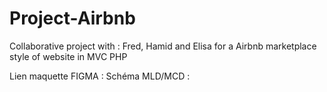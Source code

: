 # Project-Airbnb
Collaborative project with : Fred, Hamid and Elisa for a Airbnb marketplace style of website in MVC PHP

Lien maquette FIGMA : 
Schéma MLD/MCD :